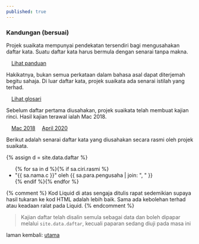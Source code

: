 ```yaml
---
published: true
---
```


### Kandungan (bersuai)

Projek suaikata mempunyai pendekatan tersendiri bagi
mengusahakan daftar kata. Suatu daftar kata harus bermula
dengan senarai tanpa makna.

&emsp;[Lihat panduan](panduan/index.md)

Hakikatnya, bukan semua perkataan dalam bahasa asal dapat
diterjemah begitu sahaja. Di luar daftar kata, projek
suaikata ada senarai istilah yang terhad.

&emsp;[Lihat glosari](glosari.md)

Sebelum daftar pertama diusahakan, projek suaikata telah
membuat kajian rinci. Hasil kajian terawal ialah Mac 2018.

&emsp;[Mac 2018](ura/1803.md)
&emsp;[April 2020](ura/2004.md)

Berikut adalah senarai daftar kata yang diusahakan secara
rasmi oleh projek suaikata.

{% assign d = site.data.daftar %}
<ul>{% for sa in d %}{% if sa.ciri.rasmi %}
<li>"{{ sa.nama.c }}"
oleh {{ sa.para.pengusaha | join: ", " }}</li>
{% endif %}{% endfor %}</ul>

{% comment %}
Kod Liquid di atas sengaja ditulis rapat sedemikian supaya
hasil tukaran ke kod HTML adalah lebih baik. Sama ada
kebolehan terhad atau keadaan ralat pada Liquid.
{% endcomment %}

> Kajian daftar telah disalin semula sebagai data dan boleh
> dipapar melalui `site.data.daftar`, kecuali paparan sedang
> diuji pada masa ini

laman kembali: [utama][0]

  [0]: index.md


